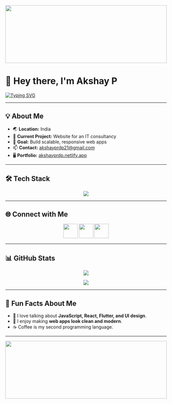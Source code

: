 <!-- Banner -->
<img src="https://i.imgur.com/dBaSKWF.gif" width="100%" height="180px"/>

# 👋 Hey there, I'm **Akshay P**  
[![Typing SVG](https://readme-typing-svg.herokuapp.com?font=Fira+Code&pause=1000&color=00C4FF&width=480&lines=Full+Stack+Developer;MERN+Stack+Developer;Flutter+Developer;Passionate+about+UI%2FUX;Always+learning+new+tech)](https://git.io/typing-svg)

---

## 💡 About Me
- 🌏 **Location:** India  
- 🚀 **Current Project:** Website for an IT consultancy  
- 🎯 **Goal:** Build scalable, responsive web apps  
- 📫 **Contact:** [akshayprdp21@gmail.com](mailto:akshayprdp21@gmail.com)  
- 🖥 **Portfolio:** [akshayprdp.netlify.app](https://akshayprdp.netlify.app)  

---

## 🛠 Tech Stack
<p align="center">
<img src="https://skillicons.dev/icons?i=git,js,react,html,css,tailwind,bootstrap,nodejs,express,mongodb,mysql,dart,flutter,vscode" />
</p>

---

## 🌐 Connect with Me
<p align="center">
<a href="https://github.com/Akshayprdp"><img src="https://skillicons.dev/icons?i=github" width="45" /></a>
<a href="http://www.instagram.com/akshay_prdp/"><img src="https://skillicons.dev/icons?i=instagram" width="45" /></a>
<a href="https://www.linkedin.com/in/akshayprdp21/"><img src="https://skillicons.dev/icons?i=linkedin" width="45" /></a>
</p>

---

## 📊 GitHub Stats
<p align="center">
<img src="https://github-readme-streak-stats.herokuapp.com/?user=Akshayprdp&theme=radical&hide_border=true" />
</p>

<p align="center">
<img src="https://github-readme-stats.vercel.app/api/top-langs/?username=Akshayprdp&layout=compact&theme=radical&hide_border=true" />
</p>

---

## 🚀 Fun Facts About Me
- 💬 I love talking about **JavaScript, React, Flutter, and UI design**.  
- 🎨 I enjoy making **web apps look clean and modern**.  
- ☕ Coffee is my second programming language.  

---

<img src="https://i.imgur.com/dBaSKWF.gif" width="100%" height="180px"/>
